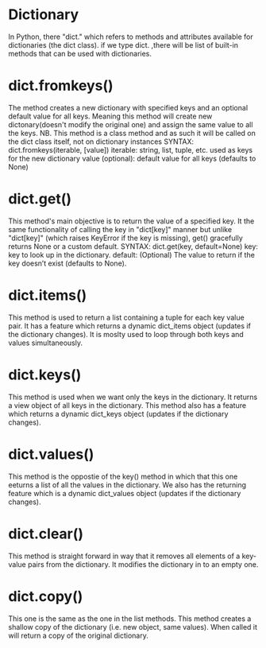 # Dictionary
In Python, there "dict." which refers to methods and attributes available for dictionaries (the dict class). if we type dict. ,there will be list of built-in methods that can be used with dictionaries.
# dict.fromkeys()
The method creates a new dictionary with specified keys and an optional default value for all keys. Meaning this method will create new dictonary(doesn't modify the original one) and assign the same value to all the keys.
NB. This method is a class method and as such it will be called on the dict class itself, not on dictionary instances
SYNTAX: dict.fromkeys(iterable, [value])
    iterable: string, list, tuple, etc. used as keys for the new dictionary
    value (optional): default value for all keys (defaults to None)

# dict.get()
This method's main objective is to return the value of a specified key. It the same functionality of calling the key in "dict[key]" manner but unlike "dict[key]" (which raises KeyError if the key is missing), get() gracefully returns None or a custom default.
SYNTAX: dict.get(key, default=None)
    key: key to look up in the dictionary.
    default: (Optional) The value to return if the key doesn’t exist (defaults to None).

# dict.items()
This method is used to return a list containing a tuple for each key value pair. It has a feature which returns a dynamic dict_items object (updates if the dictionary changes). It is moslty used to loop through both keys and values simultaneously.

# dict.keys()
This method is used when we want only the keys in the dictionary. It returns a view object of all keys in the dictionary. This method also has a feature which returns a dynamic dict_keys object (updates if the dictionary changes).

# dict.values()
This method is the oppostie of the key() method in which that this one eeturns a list of all the values in the dictionary. We also has the returning feature which is a dynamic dict_values object (updates if the dictionary changes).

# dict.clear()
This method is straight forward in way that it removes all elements of a key-value pairs from the dictionary. It modifies the dictionary in to an empty one.

# dict.copy()
This one is the same as the one in the list methods. This method creates a shallow copy of the dictionary (i.e. new object, same values). When called it will return a copy of the original dictionary.